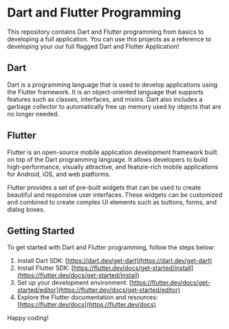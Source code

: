 # Dart and Flutter Programming

This repository contains Dart and Flutter programming from basics to developing a full application. You can use this projects as a reference to developing your our full flagged
Dart and Flutter Application!

## Dart

Dart is a programming language that is used to develop applications using the Flutter framework. It is an object-oriented language that supports features such as classes, interfaces, and mixins. Dart also includes a garbage collector to automatically free up memory used by objects that are no longer needed.

## Flutter

Flutter is an open-source mobile application development framework built on top of the Dart programming language. It allows developers to build high-performance, visually attractive, and feature-rich mobile applications for Android, iOS, and web platforms.

Flutter provides a set of pre-built widgets that can be used to create beautiful and responsive user interfaces. These widgets can be customized and combined to create complex UI elements such as buttons, forms, and dialog boxes.

## Getting Started

To get started with Dart and Flutter programming, follow the steps below:

1. Install Dart SDK: [https://dart.dev/get-dart](https://dart.dev/get-dart)
2. Install Flutter SDK: [https://flutter.dev/docs/get-started/install](https://flutter.dev/docs/get-started/install)
3. Set up your development environment: [https://flutter.dev/docs/get-started/editor](https://flutter.dev/docs/get-started/editor)
4. Explore the Flutter documentation and resources: [https://flutter.dev/docs](https://flutter.dev/docs)

Happy coding!
